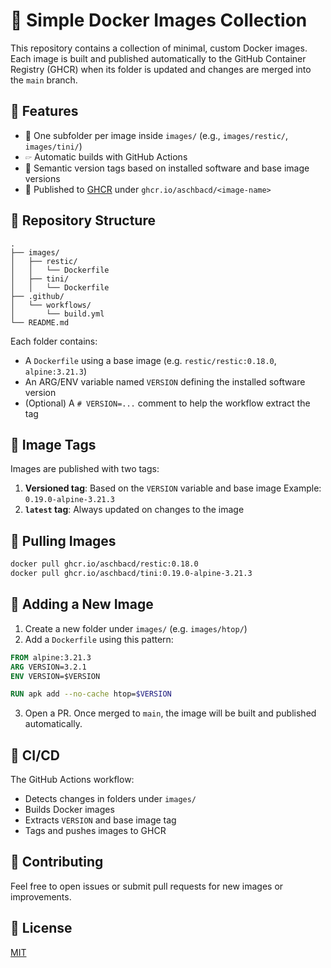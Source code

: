 # 🐳 Simple Docker Images Collection

This repository contains a collection of minimal, custom Docker images. Each image is built and
published automatically to the GitHub Container Registry (GHCR) when its folder is updated and
changes are merged into the `main` branch.

## 📆 Features

- 📁 One subfolder per image inside `images/` (e.g., `images/restic/`, `images/tini/`)
- 🖙 Automatic builds with GitHub Actions
- 🔖 Semantic version tags based on installed software and base image versions
- 🐳 Published to [GHCR](https://ghcr.io) under `ghcr.io/aschbacd/<image-name>`

## 🧱 Repository Structure

```
.
├── images/
│   ├── restic/
│   │   └── Dockerfile
│   ├── tini/
│   │   └── Dockerfile
├── .github/
│   └── workflows/
│       └── build.yml
└── README.md
```

Each folder contains:
- A `Dockerfile` using a base image (e.g. `restic/restic:0.18.0`, `alpine:3.21.3`)
- An ARG/ENV variable named `VERSION` defining the installed software version
- (Optional) A `# VERSION=...` comment to help the workflow extract the tag

## 🚀 Image Tags

Images are published with two tags:

1. **Versioned tag**: Based on the `VERSION` variable and base image
   Example: `0.19.0-alpine-3.21.3`
2. **`latest` tag**: Always updated on changes to the image

## 📅 Pulling Images

```bash
docker pull ghcr.io/aschbacd/restic:0.18.0
docker pull ghcr.io/aschbacd/tini:0.19.0-alpine-3.21.3
```

## 💪 Adding a New Image

1. Create a new folder under `images/` (e.g. `images/htop/`)
2. Add a `Dockerfile` using this pattern:

```Dockerfile
FROM alpine:3.21.3
ARG VERSION=3.2.1
ENV VERSION=$VERSION

RUN apk add --no-cache htop=$VERSION
```

3. Open a PR. Once merged to `main`, the image will be built and published automatically.

## 🥪 CI/CD

The GitHub Actions workflow:
- Detects changes in folders under `images/`
- Builds Docker images
- Extracts `VERSION` and base image tag
- Tags and pushes images to GHCR

## 🤝 Contributing

Feel free to open issues or submit pull requests for new images or improvements.

## 📄 License

[MIT](./LICENSE)
